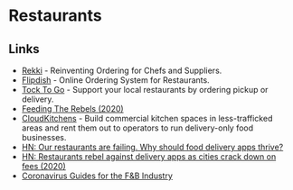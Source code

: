 # Restaurants

## Links

* [Rekki](https://rekki.com/en-us/) - Reinventing Ordering for Chefs and Suppliers.
* [Flipdish](https://www.flipdish.com/) - Online Ordering System for Restaurants.
* [Tock To Go](https://www.exploretock.com/) - Support your local restaurants by ordering pickup or delivery.
* [Feeding The Rebels \(2020\)](https://medium.com/@JeremyDiamond/feeding-the-rebels-6d748b8cfc58)
* [CloudKitchens](https://www.cloudkitchens.com/) - Build commercial kitchen spaces in less-trafficked areas and rent them out to operators to run delivery-only food businesses.
* [HN: Our restaurants are failing. Why should food delivery apps thrive?](https://news.ycombinator.com/item?id=23204225)
* [HN: Restaurants rebel against delivery apps as cities crack down on fees \(2020\)](https://news.ycombinator.com/item?id=23291170)
* [Coronavirus Guides for the F&B Industry](https://fnbcovidguide.com/)

